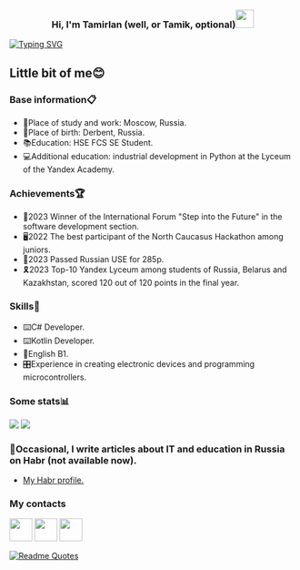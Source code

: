 <h3 align="center">Hi, I'm Tamirlan (well, or Tamik, optional)<img src="https://github.com/blackcater/blackcater/raw/main/images/Hi.gif" height="32"/></h3>

[![Typing SVG](https://readme-typing-svg.demolab.com?font=Vina+Sans&size=24&duration=4000&pause=2000&color=A0A4F7&random=false&width=500&lines=HSE+Software+Engineering+student+from+Russia)](https://git.io/typing-svg)

<h2>Little bit of me😊</h2>
<h3>Base information📋</h3>
<ul type="disc">
  <li>🌇Place of study and work: Moscow, Russia.</li>
  <li>🌅Place of birth: Derbent, Russia.</li>
  <li>📚Education: HSE FCS SE Student.</li>
  <li>💻Additional education: industrial development in Python at the Lyceum of the Yandex Academy.</li>
</ul> 
<h3>Achievements🏆</h3>
<ul type="disc">
  <li>🥇2023 Winner of the International Forum "Step into the Future" in the software development section.</li>
  <li>🖥2022 The best participant of the North Caucasus Hackathon among juniors.</li>
  <li>📖2023 Passed Russian USE for 285p.</li>
  <li>🎗2023 Top-10 Yandex Lyceum among students of Russia, Belarus and Kazakhstan, scored 120 out of 120 points in the final year.</li>
</ul> 
<h3>Skills🎯</h3>
<ul type="disc">
  <li>⌨️C# Developer.</li>
  <li>⌨️Kotlin Developer.</li>
  <li>📄English B1.</li>
  <li>🎛Experience in creating electronic devices and programming microcontrollers.</li>
</ul> 

<h3>Some stats📊</h3>

![](https://github-profile-summary-cards.vercel.app/api/cards/profile-details?username=TYAlvoro&theme=chartreuse_dark)
![](https://github-profile-summary-cards.vercel.app/api/cards/repos-per-language?username=TYAlvoro&theme=chartreuse_dark)

<h3>📝Occasional, I write articles about IT and education in Russia on Habr (not available now).</h3>
<ul type="disc">
  <li><a href="https://habr.com/ru/users/AlVoro25/">My Habr profile.</a></li>
</ul> 

<h3>My contacts</h3>
<a href="https://t.me/alvoro_ty"><img src="https://www.svgrepo.com/show/303292/telegram-logo.svg" width="40px" height="40px"></a>
<a href="https://vk.com/alvoro"><img src="https://www.svgrepo.com/show/331634/vk-v2.svg" width="40px" height="40px"></a>
<a href="https://discordapp.com/users/1067887534421573744"><img src="https://www.svgrepo.com/show/506463/discord.svg" width="40px" height="40px"></a>

[![Readme Quotes](https://quotes-github-readme.vercel.app/api?type=horizontal&theme=dark)](https://github.com/piyushsuthar/github-readme-quotes)
